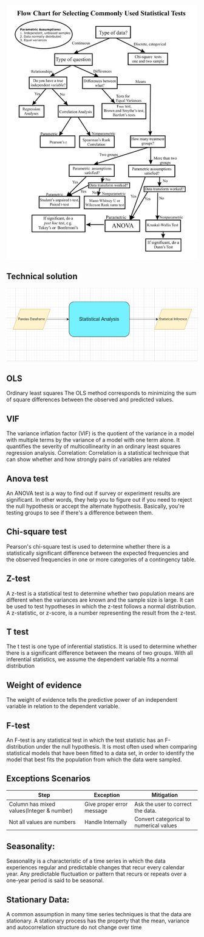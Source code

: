 ![Flow chart](../img/stats_flowchart.jpg)

## Technical solution 
![Technical solution design](../img/TSD-2.png)

## OLS
 Ordinary least squares
The OLS method corresponds to minimizing the sum of square differences between the observed and predicted values.
## VIF

The variance inflation factor (VIF) is the quotient of the variance in a model with multiple terms by the variance of a model with one term alone. It quantifies the severity of multicollinearity in an ordinary least squares regression analysis.
Correlation:
Correlation is a statistical technique that can show whether and how strongly pairs of variables are related

## Anova test

An ANOVA test is a way to find out if survey or experiment results are significant. In other words, they help you to figure out if you need to reject the null hypothesis or accept the alternate hypothesis. Basically, you're testing groups to see if there's a difference between them.
## Chi-square test

Pearson's chi-square test is used to determine whether there is a statistically significant difference between the expected frequencies and the observed frequencies in one or more categories of a contingency table.
## Z-test

A z-test is a statistical test to determine whether two population means are different when the variances are known and the sample size is large. It can be used to test hypotheses in which the z-test follows a normal distribution. A z-statistic, or z-score, is a number representing the result from the z-test.
## T test

The t test is one type of inferential statistics. It is used to determine whether there is a significant difference between the means of two groups. With all inferential statistics, we assume the dependent variable fits a normal distribution
## Weight of evidence

The weight of evidence tells the predictive power of an independent variable in relation to the dependent variable.
## F-test

An F-test is any statistical test in which the test statistic has an F-distribution under the null hypothesis. It is most often used when comparing statistical models that have been fitted to a data set, in order to identify the model that best fits the population from which the data were sampled.
         

 
## Exceptions Scenarios 

Step   |Exception |Mitigation|
-----|-----|------|
Column has mixed values(Integer & number)  |Give proper error message |Ask the user to correct the data.
Not all values are numbers |   Handle Internally  |Convert categorical to numerical values

## Seasonality:
Seasonality is a characteristic of a time series in which the data experiences regular and predictable changes that recur every calendar year. Any predictable fluctuation or pattern that recurs or repeats over a one-year period is said to be seasonal.

## Stationary Data:
A common assumption in many time series techniques is that the data are stationary. A stationary process has the property that the mean, variance and autocorrelation structure do not change over time

